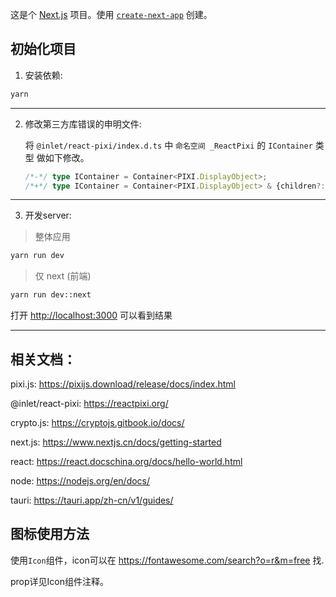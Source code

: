 这是个 [Next.js](https://nextjs.org/) 项目。使用 [`create-next-app`](https://github.com/vercel/next.js/tree/canary/packages/create-next-app) 创建。

## 初始化项目

1. 安装依赖:

```bash
yarn
```
---

2. 修改第三方库错误的申明文件:

    将 `@inlet/react-pixi/index.d.ts` 中 `命名空间 _ReactPixi` 的 `IContainer` 类型 做如下修改。

    ```typescript
    /*-*/ type IContainer = Container<PIXI.DisplayObject>;
    /*+*/ type IContainer = Container<PIXI.DisplayObject> & {children?: Container};
    ```
---

3. 开发server:

> 整体应用

```bash
yarn run dev
```

> 仅 next (前端)

```bash
yarn run dev::next
```

打开 [http://localhost:3000](http://localhost:3000) 可以看到结果



---



## 相关文档：

pixi.js: <https://pixijs.download/release/docs/index.html>

@inlet/react-pixi: <https://reactpixi.org/> 

crypto.js: <https://cryptojs.gitbook.io/docs/>

next.js: <https://www.nextjs.cn/docs/getting-started>

react: <https://react.docschina.org/docs/hello-world.html>

node:  <https://nodejs.org/en/docs/>

tauri: <https://tauri.app/zh-cn/v1/guides/>

## 图标使用方法

使用`Icon`组件，icon可以在 <https://fontawesome.com/search?o=r&m=free> 找.

prop详见Icon组件注释。